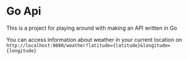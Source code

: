 # Go Api

This is a project for playing around with making an API written in Go

You can access information about weather in your current location on `http://localhost:8080/weather?latitude={latitude}&longitude={longitude}`
